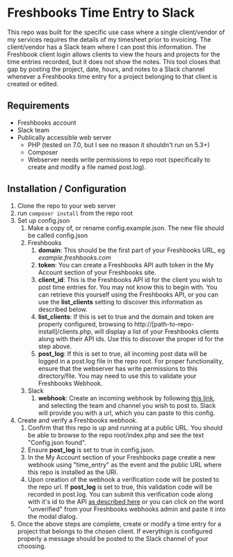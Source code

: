 # Freshbooks Time Entry to Slack

This repo was built for the specific use case where a single client/vendor of my services requires the details of my timesheet prior to invoicing. The client/vendor has a Slack team where I can post this information. The Freshbook client login allows clients to view the hours and projects for the time entries recorded, but it does not show the notes. This tool closes that gap by posting the project, date, hours, and notes to a Slack channel whenever a Freshbooks time entry for a project belonging to that client is created or edited.

## Requirements

* Freshbooks account
* Slack team
* Publically accessible web server
    * PHP (tested on 7.0, but I see no reason it shouldn't run on 5.3+)
    * Composer
    * Webserver needs write permissions to repo root (specifically to create and modify a file named post.log).
    
## Installation / Configuration

1. Clone the repo to your web server
1. run `composer install` from the repo root
1. Set up config.json
    1. Make a copy of, or rename config.example.json. The new file should be called config.json
    1. Freshbooks
        1. **domain**: This should be the first part of your Freshbooks URL, eg *example.freshbooks.com*
        1. **token**: You can create a Freshbooks API auth token in the My Account section of your Freshbooks site.
        1. **client_id**: This is the Freshbooks API id for the client you wish to post time entries for. You may not know this to begin with. You can retrieve this yourself using the Freshbooks API, or you can use the **list_clients** setting to discover this information as described below.
        1. **list_clients**: If this is set to true and the domain and token are properly configured, browsing to http://[path-to-repo-install]/clients.php, will display a list of your Freshbooks clients along with their API ids. Use this to discover the proper id for the step above.
        1. **post_log**: If this is set to true, all incoming post data will be logged in a post.log file in the repo root. For proper functionality, ensure that the webserver has write permissions to this directory/file. You may need to use this to validate your Freshbooks Webhook.
    1. Slack
        1. **webhook**: Create an incoming webhook by following [this link](https://my.slack.com/services/new/incoming-webhook/), and selecting the team and channel you wish to post to. Slack will provide you with a url, which you can paste to this config.
1. Create and verify a Freshbooks webhook. 
    1. Confirm that this repo is up and running at a public URL. You should be able to browse to the repo root/index.php and see the text "Config.json found".
    1. Ensure **post_log** is set to true in config.json.
    1. In the My Account section of your Freshbooks page create a new webhook using "time_entry" as the event and the public URL where this repo is installed as the URI.
    1. Upon creation of the webhook a verification code will be posted to the repo url. If **post_log** is set to true, this validation code will be recorded in post.log. You can submit this verification code along with it's id to the API [as described here](https://www.freshbooks.com/developers/webhooks) or you can click on the word "unverified" from your Freshbooks webhooks admin and paste it into the modal dialog.
1. Once the above steps are complete, create or modify a time entry for a project that belongs to the chosen client. If everythign is configured properly a message should be posted to the Slack channel of your choosing.
    
